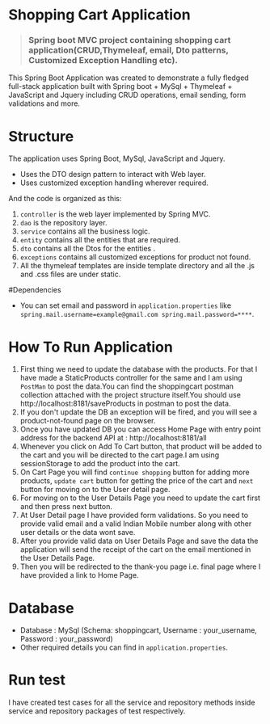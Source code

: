 # Shopping Cart Application



> ### Spring boot MVC project containing shopping cart application(CRUD,Thymeleaf, email, Dto patterns, Customized Exception Handling etc).
This Spring Boot Application was created to demonstrate a fully fledged full-stack application built with Spring boot + MySql + Thymeleaf + JavaScript and Jquery including CRUD operations, email sending, form validations and more.

# Structure

The application uses Spring Boot, MySql, JavaScript and Jquery.

* Uses the DTO design pattern to interact with Web layer.
* Uses customized exception handling wherever required.


And the code is organized as this:

1. `controller` is the web layer implemented by Spring MVC.
2. `dao` is the repository layer.
3. `service` contains all the business logic.
4. `entity` contains all the entities that are required.
5. `dto` contains all the Dtos for the entities .
6. `exceptions` contains all customized exceptions for product not found.
7. All the thymeleaf templates are inside template directory and all the .js and .css files are under static.

#Dependencies
* You can set email and password in `application.properties` like `spring.mail.username=example@gmail.com
  spring.mail.password=****`.

# How To Run Application

1. First thing we need to update the database with the products. For that I have made a StaticProducts controller for the same and I am using `PostMan` to post the data.You can find the shoppingcart postman collection attached with the project structure itself.You should use http://localhost:8181/saveProducts in postman to post the data.
2. If you don't update the DB  an exception will be fired, and you will see a product-not-found page on the browser.
3. Once you have updated DB you can access Home Page with entry point address for the backend API at : http://localhost:8181/all
4. Whenever you click on Add To Cart button, that product will be added to the cart and you will be directed to the cart page.I am using sessionStorage to add the product into the cart.
5. On Cart Page you will find `continue shopping` button for adding more products, `update cart` button for getting the price of the cart and `next` button for moving on to the User detail page.
6. For moving on to the User Details Page you need to update the cart first and then press next button.
7. At User Detail page I have provided form validations. So you need to provide valid email and a valid Indian Mobile number along with other user details or the data wont save.
8. After you provide valid data on User Details Page and save the data the application will send the receipt of the cart on the email mentioned in the User Details Page.
9. Then you will be redirected to the thank-you page i.e. final page where I have provided a link to Home Page.


# Database

* Database : MySql (Schema: shoppingcart, Username : your_username, Password : your_password)
* Other required details you can find in `application.properties`.


# Run test

I have created test cases for all the service and repository methods inside service and repository packages of test respectively.

    




